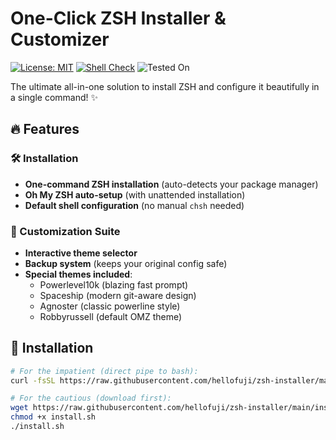 # One-Click ZSH Installer & Customizer

[![License: MIT](https://img.shields.io/badge/License-MIT-yellow.svg)](https://opensource.org/licenses/MIT) 
[![Shell Check](https://img.shields.io/badge/ShellCheck-Validated-brightgreen)](https://github.com/koalaman/shellcheck)
![Tested On](https://img.shields.io/badge/Tested%20On-Ubuntu%20|%20Fedora%20|%20Arch-blueviolet)

The ultimate all-in-one solution to install ZSH and configure it beautifully in a single command! ✨

## 🔥 Features

### 🛠️ Installation
- **One-command ZSH installation** (auto-detects your package manager)
- **Oh My ZSH auto-setup** (with unattended installation)
- **Default shell configuration** (no manual `chsh` needed)

### 🎨 Customization Suite
- **Interactive theme selector**
- **Backup system** (keeps your original config safe)
- **Special themes included**:
  - Powerlevel10k (blazing fast prompt)
  - Spaceship (modern git-aware design)
  - Agnoster (classic powerline style)
  - Robbyrussell (default OMZ theme)

## 🚀 Installation

```bash
# For the impatient (direct pipe to bash):
curl -fsSL https://raw.githubusercontent.com/hellofuji/zsh-installer/main/install_zsh.sh | bash

# For the cautious (download first):
wget https://raw.githubusercontent.com/hellofuji/zsh-installer/main/install_zsh.sh
chmod +x install.sh
./install.sh
